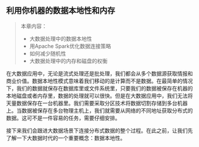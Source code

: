 ## 利用你机器的数据本地性和内存

>本章内容：
>
>- 大数据处理中的数据本地性
>- 用Apache Spark优化数据连接策略
>- 如何减少随机性
>- 大数据处理中的内存和磁盘的权衡


在大数据应用中，无论是流式处理还是批处理，我们都会从多个数据源获取情报和商业价值。数据本地性模式意味着我们移动的是计算而不是数据。在最简单的情况下，我们的数据就保存在数据库里或文件系统里，只要我们的数据被保存在机器的本地磁盘或者内存里，数据的处理就可以很快。但是在大数据应用中，我们无法将天量数据保存在一台机器里。我们需要采取分区技术将数据切割存储到多台机器上。当数据被保存在多台物理主机上，我们就需要从网络的不同地址获取分布式的数据。这可不是一件容易的任务，需要仔细安排。



接下来我们会跟进大数据场景下连接分布式数据的整个过程。在此之前，让我们先了解一下大数据时代的一个重要概念：数据本地性。
